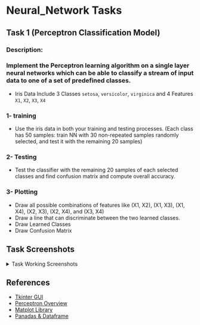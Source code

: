 # Neural_Network Tasks
## Task 1 (Perceptron Classification Model)

### Description:
### Implement the Perceptron learning algorithm on a single layer neural networks which can be able to classify a stream of input data to one of a set of predefined classes.
- Iris Data Include 3 Classes `setosa`, `versicolor`, `virginica` and 4 Features `X1`, `X2`, `X3`, `X4`

### 1- training
- Use the iris data in both your training and testing processes. (Each class has 50 samples: train NN with 30 non-repeated samples randomly selected, and test it with the remaining 20 samples)

### 2- Testing
- Test the classifier with the remaining 20 samples of each selected classes and find confusion matrix and compute overall accuracy.
### 3- Plotting 
- Draw all possible combinations of features like (X1, X2), (X1, X3), (X1, X4), (X2, X3), (X2, X4), and (X3, X4)
- Draw a line that can discriminate between the two learned classes.
- Draw Learned Classes
- Draw Confusion Matrix





## Task Screenshots

<details>

 <summary> Task Working Screenshots</summary>

<p>

### 1. Data Visualization According to Feature 2, 4
  
![1](https://user-images.githubusercontent.com/52586356/159796845-23f6b3ba-b5e3-40e9-a5eb-6cba79831829.png)
  
</p>

***
 
<p>

### 2. App Overview

 ![0](https://user-images.githubusercontent.com/52586356/159797015-9975caab-ee6a-4980-95ac-37e2b44dcfa8.png)
  
</p>
 
***
 
<p>

### 3. Traingin Result Visualization

  ![2](https://user-images.githubusercontent.com/52586356/159797154-65e50f7f-04f5-48d8-9243-ef3b433c055a.png)

</p>

***
 
<p>

### 4. Testing Result Visualization
  
![3](https://user-images.githubusercontent.com/52586356/159797221-8e2709b5-d6a0-49ba-99ed-8492163e50f4.png)

</p>

***
 
<p>

### 5. Confusion Matrix
  
  ![4](https://user-images.githubusercontent.com/52586356/159797316-276c6166-1d81-49a4-b642-cac5387ba184.png)
 
</p>

***
 
<p>

### 6. Overall Accuracy

  ![5](https://user-images.githubusercontent.com/52586356/159797417-3a8adaa2-c65f-45bf-b117-5252e0c32be9.png)

  
</p>

***
 
<p>

### 7. In Case Adding Bias or Change the Classes or Features

 - ### Testing Result Visualisation
 
  ![6](https://user-images.githubusercontent.com/52586356/159797731-3be5e17d-91af-4a77-875d-b3bc5dab497d.png)

<br/>
<br/>
 
- ### Confusion Matrix  
  
![7](https://user-images.githubusercontent.com/52586356/159797788-69212f98-0328-4663-b5b0-552ed848688c.png)

<br/>
<br/>
 
 - ### Overall Accuracy
  
  ![8](https://user-images.githubusercontent.com/52586356/159797908-3bebcbc8-f232-46f9-9155-940bfc7d12d5.png)

</p>
 
***
 
</details>



## References

- [Tkinter GUI](https://docs.python.org/3/library/tk.html)
- [Perceptron Overview](https://en.wikipedia.org/wiki/Perceptron)
- [Matplot Library](https://www.geeksforgeeks.org/graph-plotting-in-python-set-1/)
- [Panadas & Dataframe](https://www.w3schools.com/python/pandas/pandas_dataframes.asp)



